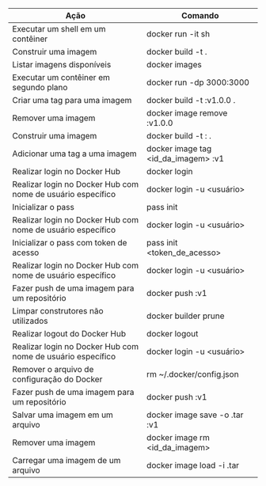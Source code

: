 | Ação                                                        | Comando                                      |
|-------------------------------------------------------------|----------------------------------------------|
| Executar um shell em um contêiner                           | docker run -it <app> sh                        |
| Construir uma imagem                                        | docker build -t <nome> .                     |
| Listar imagens disponíveis                                  | docker images                                |
| Executar um contêiner em segundo plano                      | docker run -dp 3000:3000 <nome>              |
| Criar uma tag para uma imagem                               | docker build -t <nome>:v1.0.0 .              |
| Remover uma imagem                                          | docker image remove <nome>:v1.0.0            | 
| Construir uma imagem                                        | docker build -t <nome>:<tag> .               |
| Adicionar uma tag a uma imagem                              | docker image tag <id_da_imagem> <nome>:v1    |
| Realizar login no Docker Hub                                | docker login                                 |
| Realizar login no Docker Hub com nome de usuário específico | docker login -u <usuário>                    |
| Inicializar o pass                                          | pass init                                    |
| Realizar login no Docker Hub com nome de usuário específico | docker login -u <usuário>                    |
| Inicializar o pass com token de acesso                      | pass init <token_de_acesso>                  |
| Realizar login no Docker Hub com nome de usuário específico | docker login -u <usuário>                    |
| Fazer push de uma imagem para um repositório                | docker push <nome>:v1                        |
| Limpar construtores não utilizados                          | docker builder prune                         |
| Realizar logout do Docker Hub                               | docker logout                                |
| Realizar login no Docker Hub com nome de usuário específico | docker login -u <usuário>                    |
| Remover o arquivo de configuração do Docker                 | rm ~/.docker/config.json                     | 
| Fazer push de uma imagem para um repositório                | docker push <nome>:v1                        | 
| Salvar uma imagem em um arquivo                             | docker image save -o <arquivo>.tar <nome>:v1 |
| Remover uma imagem                                          | docker image rm <id_da_imagem>               |
| Carregar uma imagem de um arquivo                           | docker image load -i <arquivo>.tar           |
